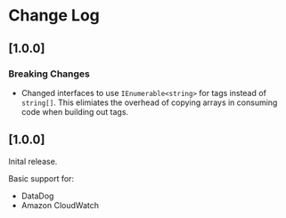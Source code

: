 # Change Log

## [1.0.0]

### Breaking Changes

- Changed interfaces to use `IEnumerable<string>` for tags instead of `string[]`. This elimiates the overhead of copying
  arrays in consuming code when building out tags.

## [1.0.0]

Inital release.

Basic support for:

- DataDog
- Amazon CloudWatch
